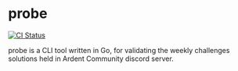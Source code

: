 # probe

[![CI Status](https://github.com/Ardent-Community/probe/actions/workflows/integrate.yml/badge.svg)](https://github.com/Ardent-Community/probe/actions/workflows/integrate.yml)

probe is a CLI tool written in Go, for validating the weekly challenges	solutions held in Ardent Community discord server.